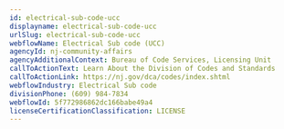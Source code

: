 ```yaml
---
id: electrical-sub-code-ucc
displayname: electrical-sub-code-ucc
urlSlug: electrical-sub-code-ucc
webflowName: Electrical Sub code (UCC)
agencyId: nj-community-affairs
agencyAdditionalContext: Bureau of Code Services, Licensing Unit
callToActionText: Learn About the Division of Codes and Standards
callToActionLink: https://nj.gov/dca/codes/index.shtml
webflowIndustry: Electrical Sub code
divisionPhone: (609) 984-7834
webflowId: 5f772986862dc166babe49a4
licenseCertificationClassification: LICENSE
---
```


